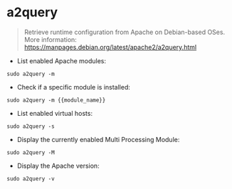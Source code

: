 # a2query

> Retrieve runtime configuration from Apache on Debian-based OSes.
> More information: <https://manpages.debian.org/latest/apache2/a2query.html>

- List enabled Apache modules:

`sudo a2query -m`

- Check if a specific module is installed:

`sudo a2query -m {{module_name}}`

- List enabled virtual hosts:

`sudo a2query -s`

- Display the currently enabled Multi Processing Module:

`sudo a2query -M`

- Display the Apache version:

`sudo a2query -v`
